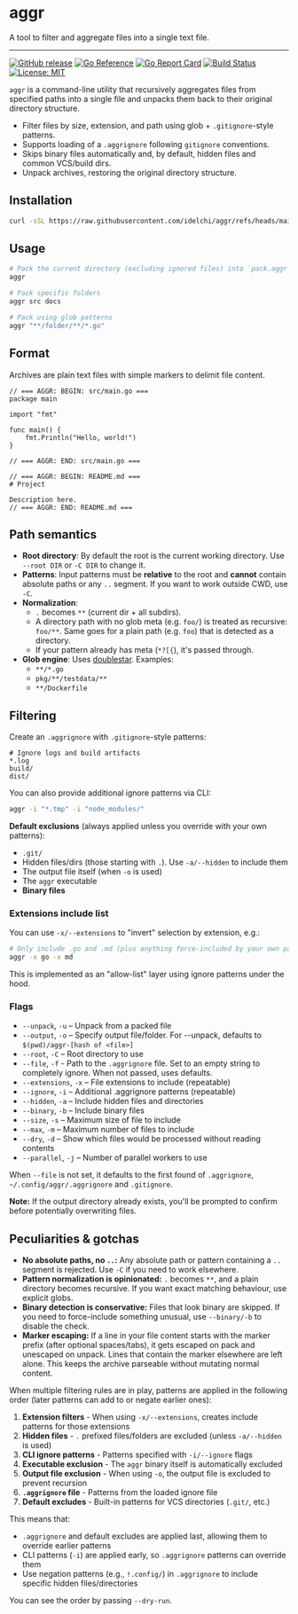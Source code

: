# aggr

A tool to filter and aggregate files into a single text file.

---

[![GitHub release](https://img.shields.io/github/v/release/idelchi/aggr)](https://github.com/idelchi/aggr/releases)
[![Go Reference](https://pkg.go.dev/badge/github.com/idelchi/aggr.svg)](https://pkg.go.dev/github.com/idelchi/aggr)
[![Go Report Card](https://goreportcard.com/badge/github.com/idelchi/aggr)](https://goreportcard.com/report/github.com/idelchi/aggr)
[![Build Status](https://github.com/idelchi/aggr/actions/workflows/github-actions.yml/badge.svg)](https://github.com/idelchi/aggr/actions/workflows/github-actions.yml/badge.svg)
[![License: MIT](https://img.shields.io/badge/License-MIT-yellow.svg)](https://opensource.org/licenses/MIT)

`aggr` is a command-line utility that recursively aggregates files from specified paths into a single file and
unpacks them back to their original directory structure.

- Filter files by size, extension, and path using glob + `.gitignore`-style patterns.
- Supports loading of a `.aggrignore` following `gitignore` conventions.
- Skips binary files automatically and, by default, hidden files and common VCS/build dirs.
- Unpack archives, restoring the original directory structure.

## Installation

```sh
curl -sSL https://raw.githubusercontent.com/idelchi/aggr/refs/heads/main/install.sh | sh -s -- -d ~/.local/bin
```

## Usage

```sh
# Pack the current directory (excluding ignored files) into `pack.aggr`
aggr
```

```sh
# Pack specific folders
aggr src docs
```

```sh
# Pack using glob patterns
aggr "**/folder/**/*.go"
```

## Format

Archives are plain text files with simple markers to delimit file content.

```text
// === AGGR: BEGIN: src/main.go ===
package main

import "fmt"

func main() {
    fmt.Println("Hello, world!")
}

// === AGGR: END: src/main.go ===

// === AGGR: BEGIN: README.md ===
# Project

Description here.
// === AGGR: END: README.md ===
```

## Path semantics

- **Root directory**: By default the root is the current working directory. Use `--root DIR` or `-C DIR` to change it.
- **Patterns**: Input patterns must be **relative** to the root and **cannot** contain absolute paths or any `..` segment.
  If you want to work outside CWD, use `-C`.
- **Normalization**:
  - `.` becomes `**` (current dir + all subdirs).
  - A directory path with no glob meta (e.g. `foo/`) is treated as recursive: `foo/**`.
    Same goes for a plain path (e.g. `foo`) that is detected as a directory.
  - If your pattern already has meta (`*?[{`), it's passed through.
- **Glob engine**: Uses [doublestar](https://github.com/bmatcuk/doublestar). Examples:
  - `**/*.go`
  - `pkg/**/testdata/**`
  - `**/Dockerfile`

## Filtering

Create an `.aggrignore` with `.gitignore`-style patterns:

```gitignore
# Ignore logs and build artifacts
*.log
build/
dist/
```

You can also provide additional ignore patterns via CLI:

```sh
aggr -i "*.tmp" -i "node_modules/"
```

**Default exclusions** (always applied unless you override with your own patterns):

- `.git/`
- Hidden files/dirs (those starting with `.`). Use `-a/--hidden` to include them
- The output file itself (when `-o` is used)
- The `aggr` executable
- **Binary files**

### Extensions include list

You can use `-x/--extensions` to "invert" selection by extension, e.g.:

```sh
# Only include .go and .md (plus anything force-included by your own patterns)
aggr -x go -x md
```

This is implemented as an "allow-list" layer using ignore patterns under the hood.

### Flags

- `--unpack`, `-u` – Unpack from a packed file
- `--output`, `-o` – Specify output file/folder. For --unpack, defaults to `$(pwd)/aggr-[hash of <file>]`
- `--root`, `-C` – Root directory to use
- `--file`, `-f` - Path to the `.aggrignore` file. Set to an empty string to completely ignore. When not passed, uses defaults.
- `--extensions`, `-x` – File extensions to include (repeatable)
- `--ignore`, `-i` – Additional .aggrignore patterns (repeatable)
- `--hidden`, `-a` – Include hidden files and directories
- `--binary`, `-b` – Include binary files
- `--size`, `-s` – Maximum size of file to include
- `--max`, `-m` – Maximum number of files to include
- `--dry`, `-d` – Show which files would be processed without reading contents
- `--parallel`, `-j` – Number of parallel workers to use

When `--file` is not set, it defaults to the first found of `.aggrignore`, `~/.config/aggr/.aggrignore` and `.gitignore`.

**Note:** If the output directory already exists, you'll be prompted to confirm before potentially overwriting files.

## Peculiarities & gotchas

- **No absolute paths, no `..`:** Any absolute path or pattern containing a `..` segment is rejected.
  Use `-C` if you need to work elsewhere.
- **Pattern normalization is opinionated:** `.` becomes `**`, and a plain directory becomes recursive.
  If you want exact matching behaviour, use explicit globs.
- **Binary detection is conservative:** Files that look binary are skipped.
  If you need to force-include something unusual, use `--binary/-b` to disable the check.
- **Marker escaping:** If a line in your file content starts with the marker prefix (after optional spaces/tabs),
  it gets escaped on pack and unescaped on unpack. Lines that contain the marker elsewhere are left alone.
  This keeps the archive parseable without mutating normal content.

When multiple filtering rules are in play, patterns are applied in the following order
(later patterns can add to or negate earlier ones):

1. **Extension filters** - When using `-x/--extensions`, creates include patterns for those extensions
2. **Hidden files** - `.` prefixed files/folders are excluded (unless `-a/--hidden` is used)
3. **CLI ignore patterns** - Patterns specified with `-i/--ignore` flags
4. **Executable exclusion** - The `aggr` binary itself is automatically excluded
5. **Output file exclusion** - When using `-o`, the output file is excluded to prevent recursion
6. **`.aggrignore` file** - Patterns from the loaded ignore file
7. **Default excludes** - Built-in patterns for VCS directories (`.git/`, etc.)

This means that:

- `.aggrignore` and default excludes are applied last, allowing them to override earlier patterns
- CLI patterns (`-i`) are applied early, so `.aggrignore` patterns can override them
- Use negation patterns (e.g., `!.config/`) in `.aggrignore` to include specific hidden files/directories

You can see the order by passing `--dry-run`.
